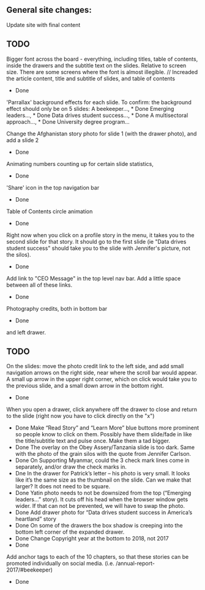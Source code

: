 ## General site changes:

Update site with final content

## TODO

Bigger font across the board - everything, including titles, table of contents, inside the drawers and the subtitle text on the slides. Relative to screen size. There are some screens where the font is almost illegible. // Increaded the article content, title and subtitle of slides, and table of contents

* Done

'Parrallax' background effects for each slide. To confirm: the background effect should only be on 5 slides:
A beekeeper..., \* Done
Emerging leaders..., \* Done
Data drives student success..., \* Done
A multisectoral approach..., \* Done
University degree program...

Change the Afghanistan story photo for slide 1 (with the drawer photo), and add a slide 2

* Done

Animating numbers counting up for certain slide statistics,

* Done

'Share' icon in the top navigation bar

* Done

Table of Contents circle animation

* Done

Right now when you click on a profile story in the menu, it takes you to the second slide for that story. It should go to the first slide (ie "Data drives student success" should take you to the slide with Jennifer's picture, not the silos).

* Done

Add link to "CEO Message" in the top level nav bar. Add a little space between all of these links.

* Done

Photography credits, both in bottom bar

* Done

and left drawer.

## TODO

On the slides: move the photo credit link to the left side, and add small navigation arrows on the right side, near where the scroll bar would appear. A small up arrow in the upper right corner, which on click would take you to the previous slide, and a small down arrow in the bottom right.

* Done

When you open a drawer, click anywhere off the drawer to close and return to the slide (right now you have to click directly on the "x")

* Done
  Make “Read Story” and “Learn More” blue buttons more prominent so people know to click on them. Possibly have them slide/fade in like the title/subtitle text and pulse once. Make them a tad bigger.
* Done
  The overlay on the Obey Assery/Tanzania slide is too dark. Same with the photo of the grain silos with the quote from Jennifer Carlson.
* Done
  On Supporting Myanmar, could the 3 check mark lines come in separately, and/or draw the check marks in.
* Dne
  In the drawer for Patrick’s letter – his photo is very small. It looks like it’s the same size as the thumbnail on the slide. Can we make that larger? It does not need to be square.
* Done
  Yatin photo needs to not be downsized from the top (“Emerging leaders…” story). It cuts off his head when the browser window gets wider. If that can not be prevented, we will have to swap the photo.
* Done
  Add drawer photo for “Data drives student success in America’s heartland” story
* Done
  On some of the drawers the box shadow is creeping into the bottom left corner of the expanded drawer.
* Done
  Change Copyright year at the bottom to 2018, not 2017
* Done

Add anchor tags to each of the 10 chapters, so that these stories can be promoted individually on social media. (i.e. /annual-report-2017/#beekeeper)

* Done
